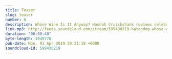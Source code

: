 ```yaml
---
title: Teaser
slug: teaser
number: 0
description: Whose Wine Is It Anyway? Hannah Cruickshank reviews celebrity wines. A new podcast on the Hat On Dog network.
link-mp3: http://feeds.soundcloud.com/stream/599430219-hatondog-whose-wine-is-it-anyway-ep0-teaser.mp3
duration: "00:00:48"
byte-length: 1949778
pub-date: Mon, 01 Apr 2019 20:21:18 +0000
soundcloud-id: 599430219
---
```

